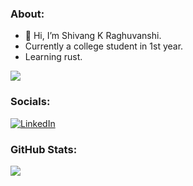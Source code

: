 ### About:

- 👋 Hi, I’m Shivang K Raghuvanshi.
- Currently a college student in 1st year.
- Learning rust.

[![](https://visitcount.itsvg.in/api?id=shivkr6&icon=1&color=12)](https://visitcount.itsvg.in)

### Socials:

[![LinkedIn](https://img.shields.io/badge/LinkedIn-%230077B5.svg?logo=linkedin&logoColor=white)](https://linkedin.com/in/shivkr6)

### GitHub Stats:

![](https://github-readme-stats.vercel.app/api/top-langs/?username=shivkr6&theme=nord&hide_border=false&include_all_commits=false&count_private=false&layout=compact)

<!---
shivkr6/shivkr6 is a ✨ special ✨ repository because its `README.md` (this file) appears on your GitHub profile.
You can click the Preview link to take a look at your changes.
--->
